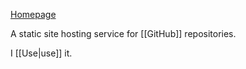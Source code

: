 [Homepage](https://pages.github.com)

A static site hosting service for [[GitHub]] repositories.

I [[Use|use]] it.
